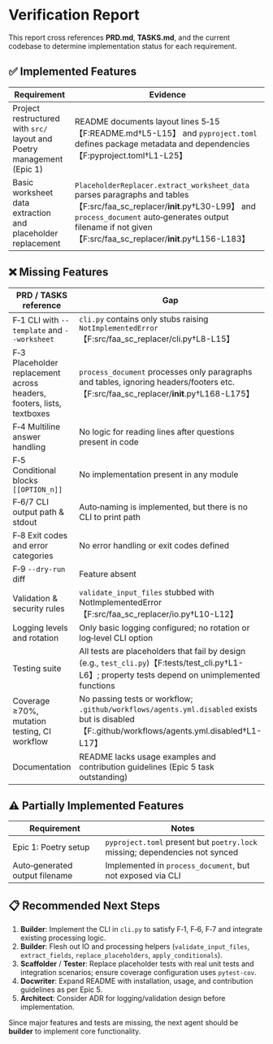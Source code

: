 # Verification Report

This report cross references **PRD.md**, **TASKS.md**, and the current codebase to determine implementation status for each requirement.

## ✅ Implemented Features

| Requirement | Evidence |
|-------------|----------|
|Project restructured with `src/` layout and Poetry management (Epic 1)|README documents layout lines 5‑15【F:README.md†L5-L15】 and `pyproject.toml` defines package metadata and dependencies【F:pyproject.toml†L1-L25】|
|Basic worksheet data extraction and placeholder replacement|`PlaceholderReplacer.extract_worksheet_data` parses paragraphs and tables【F:src/faa_sc_replacer/__init__.py†L30-L99】 and `process_document` auto‑generates output filename if not given【F:src/faa_sc_replacer/__init__.py†L156-L183】|

## ❌ Missing Features

| PRD / TASKS reference | Gap |
|----------------------|-----|
|F‑1 CLI with `--template` and `--worksheet`|`cli.py` contains only stubs raising `NotImplementedError`【F:src/faa_sc_replacer/cli.py†L8-L15】|
|F‑3 Placeholder replacement across headers, footers, lists, textboxes|`process_document` processes only paragraphs and tables, ignoring headers/footers etc.【F:src/faa_sc_replacer/__init__.py†L168-L175】|
|F‑4 Multiline answer handling|No logic for reading lines after questions present in code|
|F‑5 Conditional blocks `[[OPTION_n]]`|No implementation present in any module|
|F‑6/7 CLI output path & stdout|Auto‑naming is implemented, but there is no CLI to print path|
|F‑8 Exit codes and error categories|No error handling or exit codes defined|
|F‑9 `--dry-run` diff|Feature absent|
|Validation & security rules|`validate_input_files` stubbed with NotImplementedError【F:src/faa_sc_replacer/io.py†L10-L12】|
|Logging levels and rotation|Only basic logging configured; no rotation or log‑level CLI option|
|Testing suite|All tests are placeholders that fail by design (e.g., `test_cli.py`)【F:tests/test_cli.py†L1-L6】; property tests depend on unimplemented functions|
|Coverage ≥70%, mutation testing, CI workflow|No passing tests or workflow; `.github/workflows/agents.yml.disabled` exists but is disabled【F:.github/workflows/agents.yml.disabled†L1-L17】|
|Documentation|README lacks usage examples and contribution guidelines (Epic 5 task outstanding)|

## ⚠️ Partially Implemented Features

| Requirement | Notes |
|-------------|------|
|Epic 1: Poetry setup|`pyproject.toml` present but `poetry.lock` missing; dependencies not synced|
|Auto‑generated output filename|Implemented in `process_document`, but not exposed via CLI|

## 📋 Recommended Next Steps

1. **Builder**: Implement the CLI in `cli.py` to satisfy F‑1, F‑6, F‑7 and integrate existing processing logic.
2. **Builder**: Flesh out IO and processing helpers (`validate_input_files`, `extract_fields`, `replace_placeholders`, `apply_conditionals`).
3. **Scaffolder** / **Tester**: Replace placeholder tests with real unit tests and integration scenarios; ensure coverage configuration uses `pytest-cov`.
4. **Docwriter**: Expand README with installation, usage, and contribution guidelines as per Epic 5.
5. **Architect**: Consider ADR for logging/validation design before implementation.

Since major features and tests are missing, the next agent should be **builder** to implement core functionality.

